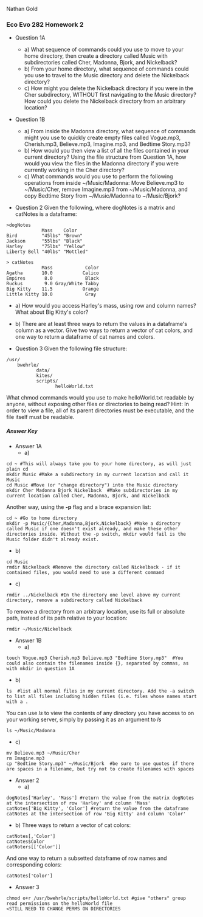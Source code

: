 Nathan Gold
### Eco Evo 282 Homework 2

* Question 1A
  * a) What sequence of commands could you use to move to your home directory, then create a directory called Music with subdirectories called Cher, Madonna, Bjork, and Nickelback?
  * b) From your home directory, what sequence of commands could you use to travel to the Music directory and delete the Nickelback directory? 
  * c) How might you delete the Nickelback directory if you were in the Cher subdirectory, WITHOUT first navigating to the Music directory? How could you delete the Nickelback directory from an arbitrary location?


* Question 1B
  * a) From inside the Madonna directory, what sequence of commands might you use to quickly create empty files called Vogue.mp3, Cherish.mp3, Believe.mp3, Imagine.mp3,  and Bedtime Story.mp3?
  * b) How would you then view a list of all the files contained in your current directory? Using the file structure from Question 1A, how would you view the files in the Madonna directory if you were currently working in the Cher directory?
  * c) What commands would you use to perform the following operations from inside ~/Music/Madonna: Move Believe.mp3 to ~/Music/Cher, remove Imagine.mp3 from ~/Music/Madonna, and copy Bedtime Story from ~/Music/Madonna to ~/Music/Bjork?

* Question 2
Given the following, where dogNotes is a matrix and catNotes is a dataframe:
```
>dogNotes
             Mass    Color    
Bird         "45lbs" "Brown"  
Jackson      "55lbs" "Black"  
Harley       "75lbs" "Yellow" 
Liberty Bell "40lbs" "Mottled"

> catNotes
             Mass            Color
Agatha       10.0           Calico
Empires       8.0            Black
Ruckus        9.0 Gray/White Tabby
Big Kitty    11.5           Orange
Little Kitty 10.0            Gray
```
  * a) How would you access Harley's mass, using row and column names? What about Big Kitty's color?
  * b) There are at least three ways to return the values in a dataframe's column as a vector. Give two ways to return a vector of cat colors, and one way to return a dataframe of cat names and colors. 

* Question 3
Given the following file structure:
```
/usr/
    bwehrle/
           data/
           kites/
           scripts/
                  helloWorld.txt
```
What chmod commands would you use to make helloWorld.txt readable by anyone, without exposing other files or directories to being read? Hint: In order to view a file, all of its parent directories must be executable, and the file itself must be readable.

##### Answer Key
* Answer 1A
  * a)
```
cd ~ #This will always take you to your home directory, as will just plain cd
mkdir Music #Make a subdirectory in my current location and call it Music
cd Music #Move (or "change directory") into the Music directory
mkdir Cher Madonna Bjork Nickelback  #Make subdirectories in my current location called Cher, Madonna, Bjork, and Nickelback
```
Another way, using the **-p** flag and a brace expansion list:
```
cd ~ #Go to home directory
mkdir -p Music/{Cher,Madonna,Bjork,Nickelback} #Make a directory called Music if one doesn't exist already, and make these other directories inside. Without the -p switch, mkdir would fail is the Music folder didn't already exist.
```
  * b)
```
cd Music
rmdir Nickelback #Remove the directory called Nickelback - if it contained files, you would need to use a different command
```
  * c)
```
rmdir ../Nickelback #In the directory one level above my current directory, remove a subdirectory called Nickelback
```
To remove a directory from an arbitrary location, use its full or absolute path, instead of its path relative to your location:
```
rmdir ~/Music/Nickelback
```

* Answer 1B
  * a)
```
touch Vogue.mp3 Cherish.mp3 Believe.mp3 "Bedtime Story.mp3"  #You could also contain the filenames inside {}, separated by commas, as with mkdir in question 1A
```
  * b)
```
ls  #list all normal files in my current directory. Add the -a switch to list all files including hidden files (i.e. files whose names start with a .
```
You can use *ls* to view the contents of any directory you have access to on your working server, simply by passing it as an argument to *ls*
```
ls ~/Music/Madonna
```
  * c)
```
mv Believe.mp3 ~/Music/Cher
rm Imagine.mp3
cp "Bedtime Story.mp3" ~/Music/Bjork  #be sure to use quotes if there are spaces in a filename, but try not to create filenames with spaces
```

* Answer 2
  * a) 
```
dogNotes['Harley', 'Mass'] #return the value from the matrix dogNotes at the intersection of row 'Harley' and column 'Mass'
catNotes['Big Kitty', 'Color'] #return the value from the dataframe catNotes at the intersection of row 'Big Kitty' and column 'Color'
```
  * b)
Three ways to return a vector of cat colors:
```
catNotes[,'Color'] 
catNotes$Color
catNoters[['Color']]
```
And one way to return a subsetted dataframe of row names and corresponding colors:
```
catNotes['Color']
```

* Answer 3
```
chmod o+r /usr/bwehrle/scripts/helloWorld.txt #give "others" group read permissions on the helloWorld file
<STILL NEED TO CHANGE PERMS ON DIRECTORIES
```
